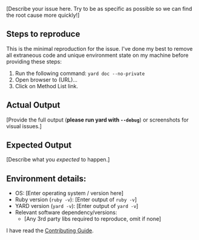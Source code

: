 [Describe your issue here. Try to be as specific as possible so we can find
the root cause more quickly!]

## Steps to reproduce

This is the minimal reproduction for the issue. I've done my best to remove
all extraneous code and unique environment state on my machine before providing
these steps:

1. Run the following command: `yard doc --no-private`
2. Open browser to (URL)...
3. Click on Method List link.

## Actual Output

[Provide the full output (**please run yard with `--debug`**) or screenshots for
visual issues.]

## Expected Output

[Describe what you *expected* to happen.]

## Environment details:

* OS: [Enter operating system / version here]
* Ruby version (`ruby -v`): [Enter output of `ruby -v`]
* YARD version (`yard -v`): [Enter output of `yard -v`]
* Relevant software dependency/versions:
  * [Any 3rd party libs required to reproduce, omit if none]

I have read the [Contributing Guide](contrib).

[contrib]: https://github.com/lsegal/yard/blob/master/CONTRIBUTING.md
